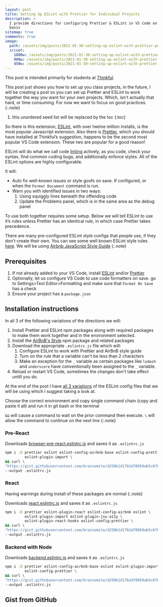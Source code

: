 ```yaml
---
layout: post
title: Setting Up ESLint with Prettier for Individual Projects
description: >
  I provide directions for configuring Prettier & ESLint in VS Code on a project
  basis
sitemap: true
comments: true
image:
  path: /assets/img/posts/2021-01-30-setting-up-eslint-with-prettier-per-project/cover.png
  srcset:
    1800w: /assets/img/posts/2021-01-30-setting-up-eslint-with-prettier-per-project/cover.png
    900w: /assets/img/posts/2021-01-30-setting-up-eslint-with-prettier-per-project/cover@0,5x.png
    450w: /assets/img/posts/2021-01-30-setting-up-eslint-with-prettier-per-project/cover@0,25x.png
---
```


This post is intended primarily for students at
[Thinkful](https://www.thinkful.com/).

This post just shows you how to set up you class projects, in the future, I will
be creating a post so you can set up Prettier and ESLint to work together the
way you want for your own projects. Which, isn't actually that hard, or time
consuming. For now we want to focus on good practices.
{:.note}

1. this unordered seed list will be replaced by the toc
{:toc}

So there is this extension,
[ESLint](https://marketplace.visualstudio.com/items?itemName=dbaeumer.vscode-eslint),
with over twelve million installs, is the most popular Javascript extension.
Also there is
[Prettier](https://marketplace.visualstudio.com/items?itemName=esbenp.prettier-vscode),
which you should have installed at Thinkful’s suggestion, happens to be the
second most popular VS Code extension. These two are popular for a good reason!

ESLint will do what we call code
[linting](<https://en.wikipedia.org/wiki/Lint_(software)>) actively, as you
code, check your syntax, find common coding bugs, and additionally enforce
styles. All of the ESLint options are highly configurable.

It will:

- Auto fix well-known issues or style goofs on save. If configured, or when the
  `Format Document` command is run.
- Warn you with identified issues in two ways:
  1.  Using squiggly lines beneath the offending code
  2.  Update the Problems panel, which is in the same area as the debug panel

To use both together requires some setup. Below we will tell ESLint to use it’s
rules unless Prettier has an identical rule, in which case Prettier
takes precedence.

There are many pre-configured ESLint style configs that people use, if they
don't create their own. You can see some well known ESLint style rules
[here](https://github.com/dustinspecker/awesome-eslint#configs-by-well-known-companiesorganizations).
We will be using
[Airbnb JavaScript Style Guide](https://github.com/airbnb/javascript)
{:.note}

## Prerequisites

1.  If not already added to your VS Code, install
    [ESLint](https://marketplace.visualstudio.com/items?itemName=dbaeumer.vscode-eslint)
    and/or
    [Prettier](https://marketplace.visualstudio.com/items?itemName=esbenp.prettier-vscode)
2.  Optionally, let us configure VS Code to use code formatters on save. go to
    Settings>Text Editor>Formatting and make sure that `Format On Save` has a
    check
3.  Ensure your project has a `package.json`

## Installation instructions

In all 3 of the following variations of the directions we will:

1. Install Prettier and ESLint npm packages along with required packages to make
   them work together and in the environment selected.
2. Install the
   [AirBnB's Style](https://github.com/airbnb/javascript/tree/master/packages/eslint-config-airbnb)
   npm package and related packages
3. Download the appropriate `.eslintrc.js` file which will:
   1. Configure ESLint to work with Prettier and AirBnB style guide
   2. Turn on the rule that a variable can't be less than 2 characters
   3. Make an exception for the `_` variable as certain packages like `lodash`
      and `underscore` have conventionally been assigned to the  `_`  variable.
4. Reload or restart VS Code, sometimes the changes don't take effect untill you
   do.

At the end of the post I have [all 3 variations](#gist-from-github) of the
ESLint config files that we will be using which I suggest taking a look at.

Choose the correct environment and copy single command chain (copy and paste it
all) and run it in git bash or the terminal

`&&` will cause a command to wait on the prior command then execute. `\` will
allow the command to continue on the next line
{:.note}

### Pre-React

Downloads
[browser-pre-react.eslintrc.js](https://gist.github.com/brainomite/d259b1d17b1d70959ab5c6f6ecd019a9#file-browser-pre-react-eslint-js)
and saves it as `.eslintrc.js`

```bash
npm i -D prettier eslint eslint-config-airbnb-base eslint-config-prettier \
         eslint-plugin-import \
&& curl \
"https://gist.githubusercontent.com/brainomite/d259b1d17b1d70959ab5c6f6ecd019a9/raw/d9e331cc63a943298132ab7ee4a150330d636a37/browser-pre-react.eslintrc.js" \
--output .eslintrc.js
```

### React

Having warnings during install of these packages are normal
{:.note}

Downloads
[react.eslintrc.js](https://gist.github.com/brainomite/d259b1d17b1d70959ab5c6f6ecd019a9#file-react-eslintrc-js)
and saves it as `.eslintrc.js`

```bash
npm i -D prettier eslint-plugin-react eslint-config-airbnb eslint \
         eslint-plugin-import eslint-plugin-jsx-a11y \
         eslint-plugin-react-hooks eslint-config-prettier \
&& curl \
"https://gist.githubusercontent.com/brainomite/d259b1d17b1d70959ab5c6f6ecd019a9/raw/d9e331cc63a943298132ab7ee4a150330d636a37/react.eslintrc.js" \
--output .eslintrc.js
```

### Backend with Node

Downloads
[backend.eslintrc.js](https://gist.github.com/brainomite/d259b1d17b1d70959ab5c6f6ecd019a9#file-backend-eslintrc-js)
and saves it as `.eslintrc.js`

```bash
npm i -D prettier eslint-config-airbnb-base eslint eslint-plugin-import \
         eslint-config-prettier \
&& curl \
"https://gist.githubusercontent.com/brainomite/d259b1d17b1d70959ab5c6f6ecd019a9/raw/d9e331cc63a943298132ab7ee4a150330d636a37/backend.eslintrc.js" \
--output .eslintrc.js
```

## Gist from GitHub
<script src="https://gist.github.com/brainomite/d259b1d17b1d70959ab5c6f6ecd019a9.js"></script>

<style>
/*!
* Gist DarkCode ver 0.2.0
* Copyright (c) 2017 KillerCodes.in
* License: Free to use with this file header ;)
* https://gist.github.com/adimancv/eb2f4b46d3c95e6b8fe4dd52375236b2
*/
.gist{font-size: 18px}.gist-meta, .gist-file, .octotree_toggle, ul.comparison-list > li.title,button.button, a.button, span.button, button.minibutton, a.minibutton,span.minibutton, .clone-url-button > .clone-url-link{background: linear-gradient(#202020, #181818) !important;border-color: #383838 !important;border-radius: 0 0 3px 3px !important;text-shadow: none !important;color: #b5b5b5 !important}.markdown-format pre, .markdown-body pre, .markdown-format .highlight pre,.markdown-body .highlight pre, body.blog pre, #facebox pre, .blob-expanded,.terminal, .copyable-terminal, #notebook .input_area, .blob-code-context,.markdown-format code, body.blog pre > code, .api pre, .api code,.CodeMirror,.highlight{background-color: #1D1F21!important;color: #C5C8C6!important}.gist .blob-code{padding: 1px 10px !important;text-align: left;background: #000;border: 0}::selection{background: #24890d;color: #fff;text-shadow: none}::-moz-selection{background: #24890d;color: #fff;text-shadow: none}.blob-num{padding: 10px 8px 9px;text-align: right;color: #6B6B6B!important;border: 0}.blob-code,.blob-code-inner{color: #C5C8C6!important}.pl-c,.pl-c span{color: #969896!important;font-style: italic!important}.pl-c1{color: #DE935F!important}.pl-cce{color: #DE935F!important}.pl-cn{color: #DE935F!important}.pl-coc{color: #DE935F!important}.pl-cos{color: #B5BD68!important}.pl-e{color: #F0C674!important}.pl-ef{color: #F0C674!important}.pl-en{color: #F0C674!important}.pl-enc{color: #DE935F!important}.pl-enf{color: #F0C674!important}.pl-enm{color: #F0C674!important}.pl-ens{color: #DE935F!important}.pl-ent{color: #B294BB!important}.pl-entc{color: #F0C674!important}.pl-enti{color: #F0C674!important;font-weight: 700!important}.pl-entm{color: #C66!important}.pl-eoa{color: #B294BB!important}.pl-eoac{color: #C66!important}.pl-eoac .pl-pde{color: #C66!important}.pl-eoai{color: #B294BB!important}.pl-eoai .pl-pde{color: #B294BB!important}.pl-eoi{color: #F0C674!important}.pl-k{color: #B294BB!important}.pl-ko{color: #B294BB!important}.pl-kolp{color: #B294BB!important}.pl-kos{color: #DE935F!important}.pl-kou{color: #DE935F!important}.pl-mai .pl-sf{color: #C66!important}.pl-mb{color: #B5BD68!important;font-weight: 700!important}.pl-mc{color: #B294BB!important}.pl-mh .pl-pdh{color: #DE935F!important}.pl-mi{color: #B294BB!important;font-style: italic!important}.pl-ml{color: #B5BD68!important}.pl-mm{color: #C66!important}.pl-mp{color: #81A2BE!important}.pl-mp1 .pl-sf{color: #81A2BE!important}.pl-mq{color: #DE935F!important}.pl-mr{color: #B294BB!important}.pl-ms{color: #B294BB!important}.pl-pdb{color: #B5BD68!important;font-weight: 700!important}.pl-pdc{color: #969896!important;font-style: italic!important}.pl-pdc1{color: #DE935F!important}.pl-pde{color: #DE935F!important}.pl-pdi{color: #B294BB!important;font-style: italic!important}.pl-pds{color: #B5BD68!important}.pl-pdv{color: #C66!important}.pl-pse{color: #DE935F!important}.pl-pse .pl-s2{color: #DE935F!important}.pl-s{color: #B294BB!important}.pl-s1{color: #B5BD68!important}.pl-s2{color: #c5c8c6!important}.pl-mp .pl-s3{color: #B294BB!important}.pl-s3{color: #81a2be!important}.pl-sc{color: #c5c8c6!important}.pl-scp{color: #DE935F!important}.pl-sf{color: #DAD085!important}.pl-smc{color: #F0C674!important}.pl-smi{color: #c5c8c6!important}.pl-smp{color: #c5c8c6!important}.pl-sok{color: #B294BB!important}.pl-sol{color: #B5BD68!important}.pl-som{color: #C66!important}.pl-sr{color: #C66!important}.pl-sra{color: #B294BB!important}.pl-src{color: #B294BB!important}.pl-sre{color: #B294BB!important}.pl-st{color: #B294BB!important}.pl-stj{color: #c5c8c6!important}.pl-stp{color: #DE935F!important}.pl-sv{color: #DE935F!important}.pl-v{color: #DE935F!important}.pl-vi{color: #DE935F!important}.pl-vo{color: #C66!important}.pl-vpf{color: #DE935F!important}.pl-mi1{color: #8F9D6A!important;background: rgba(0,64,0,.5)!important}.pl-mdht{color: #8F9D6A!important;background: rgba(0,64,0,.5)!important}.pl-md{color: #C66!important;background: rgba(64,0,0,.5)!important}.pl-mdhf{color: #C66!important;background: rgba(64,0,0,.5)!important}.pl-mdr{color: #DE935F!important;font-weight: 400!important}.pl-mdh{color: #C66!important;font-weight: 400!important}.pl-mdi{color: #C66!important;font-weight: 400!important}.pl-ib{background-color: #C66!important}.pl-id{background-color: #C66!important;color: #fff!important}.pl-ii{background-color: #C66!important;color: #fff!important}.pl-iu{background-color: #C66!important}.pl-mo{color: #c5c8c6!important}.pl-mri{color: #DE935F!important}.pl-ms1{background-color: #c5c8c6!important}.pl-va{color: #DE935F!important}.pl-vpu{color: #DE935F!important}.pl-entl{color: #c5c8c6!important}.CodeMirror-gutters{background: #222!important;border-right: 1px solid #484848!important}.CodeMirror-guttermarker{color: #fff!important}.CodeMirror-guttermarker-subtle{color: #aaa!important}.CodeMirror-linenumber{color: #aaa!important}.CodeMirror-cursor{border-left: 1px solid #fff!important}.CodeMirror-activeline-background{background: #27282E!important}.CodeMirror-matchingbracket{outline: 1px solid grey!important;color: #fff!important}.cm-keyword{color: #f9ee98!important}.cm-atom{color: #FC0!important}.cm-number{color: #ca7841!important}.cm-def{color: #8DA6CE!important}.cm-variable-2,span.cm-tag{color: #607392!important}.cm-variable-3,span.cm-def{color: #607392!important}.cm-operator{color: #cda869!important}.cm-comment{color: #777!important;font-style: italic!important;font-weight: 400!important}.cm-string{color: #8f9d6a!important}.cm-string-2{color: #bd6b18!important}.cm-meta{background-color: #141414!important;color: #f7f7f7!important}.cm-builtin{color: #cda869!important}.cm-tag{color: #997643!important}.cm-attribute{color: #d6bb6d!important}.cm-header{color: #FF6400!important}.cm-hr{color: #AEAEAE!important}.cm-link{color: #ad9361!important;font-style: italic!important;text-decoration: none!important}.cm-error{border-bottom: 1px solid red!important}#notebook .highlight table{background: #1d1f21!important;color: #c5c8c6!important}.highlight .hll{background-color: #373b41!important}.highlight .c{color: #969896!important}.highlight .err{color: #c66!important}.highlight .k{color: #b294bb!important}.highlight .l{color: #de935f!important}.highlight .h,.highlight .n{color: #c5c8c6!important}.highlight .o{color: #8abeb7!important}.highlight .p{color: #c5c8c6!important}.highlight .cm{color: #969896!important}.highlight .cp{color: #969896!important}.highlight .c1{color: #969896!important}.highlight .cs{color: #969896!important}.highlight .gd{color: #c66!important}.highlight .ge{font-style: italic!important}.highlight .gh{color: #c5c8c6!important;font-weight: 700!important}.highlight .gi{color: #b5bd68!important}.highlight .gp{color: #969896!important;font-weight: 700!important}.highlight .gs{font-weight: 700!important}.highlight .gu{color: #8abeb7!important;font-weight: 700!important}.highlight .kc{color: #b294bb!important}.highlight .kd{color: #b294bb!important}.highlight .kn{color: #8abeb7!important}.highlight .kp{color: #b294bb!important}.highlight .kr{color: #b294bb!important}.highlight .kt{color: #f0c674!important}.highlight .ld{color: #b5bd68!important}.highlight .m{color: #de935f!important}.highlight .s{color: #b5bd68!important}.highlight .na{color: #81a2be!important}.highlight .nb{color: #c5c8c6!important}.highlight .nc{color: #f0c674!important}.highlight .no{color: #c66!important}.highlight .nd{color: #8abeb7!important}.highlight .ni{color: #c5c8c6!important}.highlight .ne{color: #c66!important}.highlight .nf{color: #81a2be!important}.highlight .nl{color: #c5c8c6!important}.highlight .nn{color: #f0c674!important}.highlight .nx{color: #81a2be!important}.highlight .py{color: #c5c8c6!important}.highlight .nt{color: #8abeb7!important}.highlight .nv{color: #c66!important}.highlight .ow{color: #8abeb7!important}.highlight .w{color: #c5c8c6!important}.highlight .mf{color: #de935f!important}.highlight .mh{color: #de935f!important}.highlight .mi{color: #de935f!important}.highlight .mo{color: #de935f!important}.highlight .sb{color: #b5bd68!important}.highlight .sc{color: #c5c8c6!important}.highlight .sd{color: #969896!important}.highlight .s2{color: #b5bd68!important}.highlight .se{color: #de935f!important}.highlight .sh{color: #b5bd68!important}.highlight .si{color: #de935f!important}.highlight .sx{color: #b5bd68!important}.highlight .sr{color: #b5bd68!important}.highlight .s1{color: #b5bd68!important}.highlight .ss{color: #b5bd68!important}.highlight .bp{color: #c5c8c6!important}.highlight .vc{color: #c66!important}.highlight .vg{color: #c66!important}.highlight .vi{color: #c66!important}.highlight .il{color: #de935f!important}
</style>
